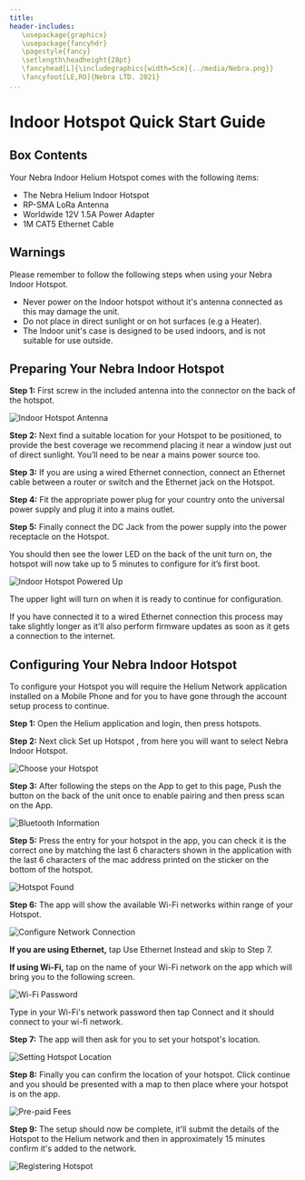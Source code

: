```yaml
---
title:
header-includes:
   \usepackage{graphicx}
   \usepackage{fancyhdr}
   \pagestyle{fancy}
   \setlength\headheight{28pt}
   \fancyhead[L]{\includegraphics[width=5cm]{../media/Nebra.png}}
   \fancyfoot[LE,RO]{Nebra LTD. 2021}
...
```


# Indoor Hotspot Quick Start Guide

## Box Contents
Your Nebra Indoor Helium Hotspot comes with the following items:

* The Nebra Helium Indoor Hotspot
* RP-SMA LoRa Antenna
* Worldwide 12V 1.5A Power Adapter
* 1M CAT5 Ethernet Cable

## Warnings
Please remember to follow the following steps when using your Nebra Indoor Hotspot.

* Never power on the Indoor hotspot without it's antenna connected as this may damage the unit.
* Do not place in direct sunlight or on hot surfaces (e.g a Heater).
* The Indoor unit's case is designed to be used indoors, and is not suitable for use outside.

## Preparing Your Nebra Indoor Hotspot

**Step 1:** First screw in the included antenna into the connector on the back of the hotspot.

![Indoor Hotspot Antenna](../media/photos/indoor-antenna-2.jpg  ':size=800')

**Step 2:** Next find a suitable location for your Hotspot to be positioned, to provide the best coverage we recommend placing it near a window just out of direct sunlight. You’ll need to be near a mains power source too.

**Step 3:** If you are using a wired Ethernet connection, connect an Ethernet cable between a router or switch and the Ethernet jack on the Hotspot.

**Step 4:** Fit the appropriate power plug for your country onto the universal power supply and plug it into a mains outlet.

**Step 5:** Finally connect the DC Jack from the power supply into the power receptacle on the Hotspot.

You should then see the lower LED on the back of the unit turn on, the hotspot will now take up to 5 minutes to configure for it’s first boot.

![Indoor Hotspot Powered Up](../media/photos/indoor-powered.jpg  ':size=800')

The upper light will turn on when it is ready to continue for configuration.

If you have connected it to a wired Ethernet connection this process may take slightly longer as it’ll also perform firmware updates as soon as it gets a connection to the internet.

## Configuring Your Nebra Indoor Hotspot

To configure your Hotspot you will require the Helium Network application installed on a Mobile Phone and for you to have gone through the account setup process to continue.

**Step 1:** Open the Helium application and login, then press hotspots.

**Step 2:** Next click Set up Hotspot , from here you will want to select Nebra Indoor Hotspot.

![Choose your Hotspot](../media/screenshots/ios/hs-02.png  ':size=350')


**Step 3:** After following the steps on the App to get to this page, Push the button on the back of the unit once to enable pairing and then press scan on the App.

![Bluetooth Information](../media/screenshots/ios/hs-06.png  ':size=350')

**Step 5:** Press the entry for your hotspot in the app, you can check it is the correct one by matching the last 6 characters shown in the application with the last 6 characters of the mac address printed on the sticker on the bottom of the hotspot.

![Hotspot Found](../media/screenshots/ios/hs-08-i.png  ':size=350')

**Step 6:** The app will show the available Wi-Fi networks within range of your Hotspot.

![Configure Network Connection](../media/screenshots/ios/hs-10.png  ':size=350')

**If you are using Ethernet,** tap Use Ethernet Instead and skip to Step 7.

**If using Wi-Fi,** tap on the name of your Wi-Fi network on the app which will bring you to the following screen.

![Wi-Fi Password](../media/screenshots/ios/hs-11.png  ':size=350')

Type in your Wi-Fi's network password then tap Connect and it should connect to your wi-fi network.

**Step 7:** The app will then ask for you to set your hotspot's location.

![Setting Hotspot Location](../media/screenshots/ios/hs-15.png  ':size=350')

**Step 8:** Finally you can confirm the location of your hotspot. Click continue and you should be presented with a map to then place where your hotspot is on the app.

![Pre-paid Fees](../media/screenshots/ios/hs-17.png  ':size=350')

**Step 9:** The setup should now be complete, it'll submit the details of the Hotspot to the Helium network and then in approximately 15 minutes confirm it's added to the network.

![Registering Hotspot](../media/screenshots/ios/hs-18.png  ':size=350')
